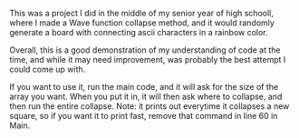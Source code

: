 This was a project I did in the middle of my senior year of high schooll, where I made a Wave function collapse method, and it would randomly generate a board with connecting ascii characters in a rainbow color. 

Overall, this is a good demonstration of my understanding of code at the time, and while it may need improvement, was probably the best attempt I could come up with.

If you want to use it, run the main code, and it will ask for the size of the array you want. When you put it in, it will then ask where to collapse, and then run the entire collapse. Note: it prints out everytime it collapses a new square, so if you want it to print fast, remove that command in line 60 in Main.

